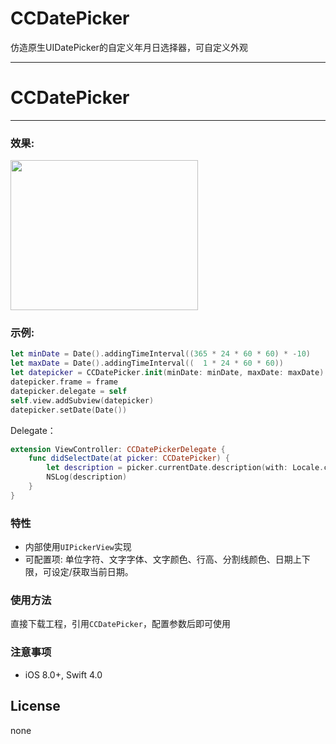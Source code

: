 # CCDatePicker
仿造原生UIDatePicker的自定义年月日选择器，可自定义外观



---
# CCDatePicker
-------------

### 效果:
<img src="https://raw.githubusercontent.com/xiaosao6/CCDatePicker/master/SnapShot.png" width = "300" height = "240" />



### 示例:  
```Swift
let minDate = Date().addingTimeInterval((365 * 24 * 60 * 60) * -10)
let maxDate = Date().addingTimeInterval((  1 * 24 * 60 * 60))
let datepicker = CCDatePicker.init(minDate: minDate, maxDate: maxDate)!
datepicker.frame = frame
datepicker.delegate = self
self.view.addSubview(datepicker)
datepicker.setDate(Date())

```

Delegate：

```Swift
extension ViewController: CCDatePickerDelegate {
    func didSelectDate(at picker: CCDatePicker) {
        let description = picker.currentDate.description(with: Locale.current)
        NSLog(description)
    }
}
```

### 特性
- 内部使用`UIPickerView`实现
- 可配置项: 单位字符、文字字体、文字颜色、行高、分割线颜色、日期上下限，可设定/获取当前日期。


### 使用方法
直接下载工程，引用`CCDatePicker`，配置参数后即可使用

### 注意事项
- iOS 8.0+,   Swift 4.0

## License
none

